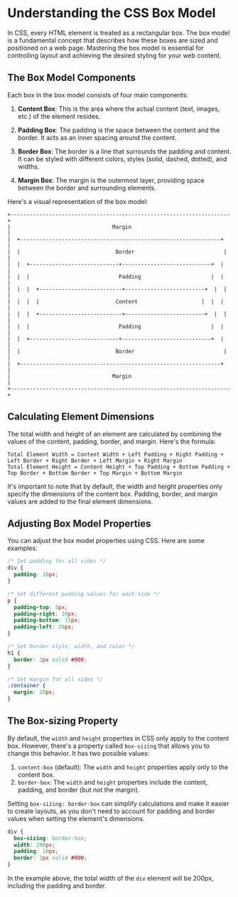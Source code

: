 # Understanding the CSS Box Model

In CSS, every HTML element is treated as a rectangular box. The box model is a fundamental concept that describes how these boxes are sized and positioned on a web page. Mastering the box model is essential for controlling layout and achieving the desired styling for your web content.

## The Box Model Components

Each box in the box model consists of four main components:

1. **Content Box**: This is the area where the actual content (text, images, etc.) of the element resides.

2. **Padding Box**: The padding is the space between the content and the border. It acts as an inner spacing around the content.

3. **Border Box**: The border is a line that surrounds the padding and content. It can be styled with different colors, styles (solid, dashed, dotted), and widths.

4. **Margin Box**: The margin is the outermost layer, providing space between the border and surrounding elements.

Here's a visual representation of the box model:

```
+---------------------------------------------------------------------+
|                                Margin                                |
|  +---------------------------------------------------------------+  |
|  |                              Border                            |  |
|  |  +----------------------------+----------------------------+  |  |
|  |  |                            Padding                      |  |  |
|  |  |  +--------------------------+-------------------------+  |  |  |
|  |  |  |                        Content                    |  |  |  |
|  |  |  +--------------------------+-------------------------+  |  |  |
|  |  |                            Padding                      |  |  |
|  |  +----------------------------+----------------------------+  |  |
|  |                              Border                            |  |
|  +---------------------------------------------------------------+  |
|                                Margin                                |
+---------------------------------------------------------------------+
```

## Calculating Element Dimensions

The total width and height of an element are calculated by combining the values of the content, padding, border, and margin. Here's the formula:

```
Total Element Width = Content Width + Left Padding + Right Padding + Left Border + Right Border + Left Margin + Right Margin
Total Element Height = Content Height + Top Padding + Bottom Padding + Top Border + Bottom Border + Top Margin + Bottom Margin
```

It's important to note that by default, the width and height properties only specify the dimensions of the content box. Padding, border, and margin values are added to the final element dimensions.

## Adjusting Box Model Properties

You can adjust the box model properties using CSS. Here are some examples:

```css
/* Set padding for all sides */
div {
  padding: 10px;
}

/* Set different padding values for each side */
p {
  padding-top: 5px;
  padding-right: 10px;
  padding-bottom: 15px;
  padding-left: 20px;
}

/* Set border style, width, and color */
h1 {
  border: 2px solid #000;
}

/* Set margin for all sides */
.container {
  margin: 20px;
}
```

## The Box-sizing Property

By default, the `width` and `height` properties in CSS only apply to the content box. However, there's a property called `box-sizing` that allows you to change this behavior. It has two possible values:

1. `content-box` (default): The `width` and `height` properties apply only to the content box.
2. `border-box`: The `width` and `height` properties include the content, padding, and border (but not the margin).

Setting `box-sizing: border-box` can simplify calculations and make it easier to create layouts, as you don't need to account for padding and border values when setting the element's dimensions.

```css
div {
  box-sizing: border-box;
  width: 200px;
  padding: 10px;
  border: 2px solid #000;
}
```

In the example above, the total width of the `div` element will be 200px, including the padding and border.